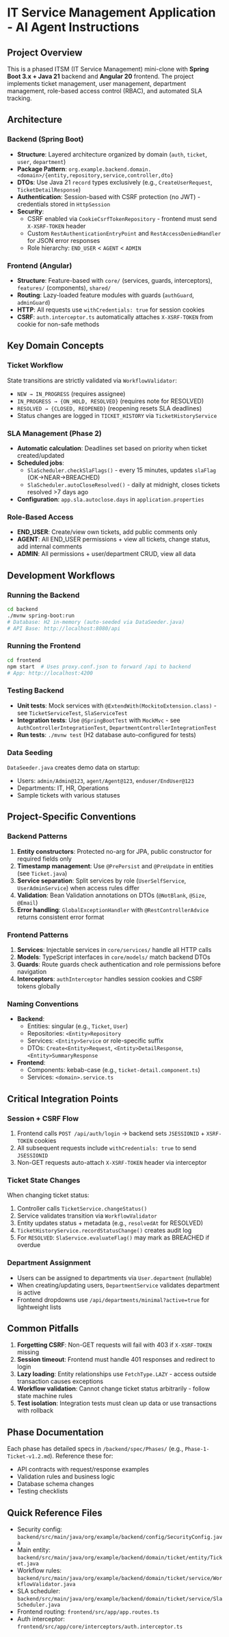 # IT Service Management Application - AI Agent Instructions

## Project Overview
This is a phased ITSM (IT Service Management) mini-clone with **Spring Boot 3.x + Java 21** backend and **Angular 20** frontend. The project implements ticket management, user management, department management, role-based access control (RBAC), and automated SLA tracking.

## Architecture

### Backend (Spring Boot)
- **Structure**: Layered architecture organized by domain (`auth`, `ticket`, `user`, `department`)
- **Package Pattern**: `org.example.backend.domain.<domain>/{entity,repository,service,controller,dto}`
- **DTOs**: Use Java 21 `record` types exclusively (e.g., `CreateUserRequest`, `TicketDetailResponse`)
- **Authentication**: Session-based with CSRF protection (no JWT) - credentials stored in `HttpSession`
- **Security**: 
  - CSRF enabled via `CookieCsrfTokenRepository` - frontend must send `X-XSRF-TOKEN` header
  - Custom `RestAuthenticationEntryPoint` and `RestAccessDeniedHandler` for JSON error responses
  - Role hierarchy: `END_USER` < `AGENT` < `ADMIN`

### Frontend (Angular)
- **Structure**: Feature-based with `core/` (services, guards, interceptors), `features/` (components), `shared/`
- **Routing**: Lazy-loaded feature modules with guards (`authGuard`, `adminGuard`)
- **HTTP**: All requests use `withCredentials: true` for session cookies
- **CSRF**: `auth.interceptor.ts` automatically attaches `X-XSRF-TOKEN` from cookie for non-safe methods

## Key Domain Concepts

### Ticket Workflow
State transitions are strictly validated via `WorkflowValidator`:
- `NEW → IN_PROGRESS` (requires assignee)
- `IN_PROGRESS → {ON_HOLD, RESOLVED}` (requires note for RESOLVED)
- `RESOLVED → {CLOSED, REOPENED}` (reopening resets SLA deadlines)
- Status changes are logged in `TICKET_HISTORY` via `TicketHistoryService`

### SLA Management (Phase 2)
- **Automatic calculation**: Deadlines set based on priority when ticket created/updated
- **Scheduled jobs**: 
  - `SlaScheduler.checkSlaFlags()` - every 15 minutes, updates `slaFlag` (OK→NEAR→BREACHED)
  - `SlaScheduler.autoCloseResolved()` - daily at midnight, closes tickets resolved >7 days ago
- **Configuration**: `app.sla.autoclose.days` in `application.properties`

### Role-Based Access
- **END_USER**: Create/view own tickets, add public comments only
- **AGENT**: All END_USER permissions + view all tickets, change status, add internal comments
- **ADMIN**: All permissions + user/department CRUD, view all data

## Development Workflows

### Running the Backend
```bash
cd backend
./mvnw spring-boot:run
# Database: H2 in-memory (auto-seeded via DataSeeder.java)
# API Base: http://localhost:8080/api
```

### Running the Frontend
```bash
cd frontend
npm start  # Uses proxy.conf.json to forward /api to backend
# App: http://localhost:4200
```

### Testing Backend
- **Unit tests**: Mock services with `@ExtendWith(MockitoExtension.class)` - see `TicketServiceTest`, `SlaServiceTest`
- **Integration tests**: Use `@SpringBootTest` with `MockMvc` - see `AuthControllerIntegrationTest`, `DepartmentControllerIntegrationTest`
- **Run tests**: `./mvnw test` (H2 database auto-configured for tests)

### Data Seeding
`DataSeeder.java` creates demo data on startup:
- Users: `admin/Admin@123`, `agent/Agent@123`, `enduser/EndUser@123`
- Departments: IT, HR, Operations
- Sample tickets with various statuses

## Project-Specific Conventions

### Backend Patterns
1. **Entity constructors**: Protected no-arg for JPA, public constructor for required fields only
2. **Timestamp management**: Use `@PrePersist` and `@PreUpdate` in entities (see `Ticket.java`)
3. **Service separation**: Split services by role (`UserSelfService`, `UserAdminService`) when access rules differ
4. **Validation**: Bean Validation annotations on DTOs (`@NotBlank`, `@Size`, `@Email`)
5. **Error handling**: `GlobalExceptionHandler` with `@RestControllerAdvice` returns consistent error format

### Frontend Patterns
1. **Services**: Injectable services in `core/services/` handle all HTTP calls
2. **Models**: TypeScript interfaces in `core/models/` match backend DTOs
3. **Guards**: Route guards check authentication and role permissions before navigation
4. **Interceptors**: `authInterceptor` handles session cookies and CSRF tokens globally

### Naming Conventions
- **Backend**: 
  - Entities: singular (e.g., `Ticket`, `User`)
  - Repositories: `<Entity>Repository`
  - Services: `<Entity>Service` or role-specific suffix
  - DTOs: `Create<Entity>Request`, `<Entity>DetailResponse`, `<Entity>SummaryResponse`
- **Frontend**:
  - Components: kebab-case (e.g., `ticket-detail.component.ts`)
  - Services: `<domain>.service.ts`

## Critical Integration Points

### Session + CSRF Flow
1. Frontend calls `POST /api/auth/login` → backend sets `JSESSIONID` + `XSRF-TOKEN` cookies
2. All subsequent requests include `withCredentials: true` to send `JSESSIONID`
3. Non-GET requests auto-attach `X-XSRF-TOKEN` header via interceptor

### Ticket State Changes
When changing ticket status:
1. Controller calls `TicketService.changeStatus()`
2. Service validates transition via `WorkflowValidator`
3. Entity updates status + metadata (e.g., `resolvedAt` for RESOLVED)
4. `TicketHistoryService.recordStatusChange()` creates audit log
5. For `RESOLVED`: `SlaService.evaluateFlag()` may mark as BREACHED if overdue

### Department Assignment
- Users can be assigned to departments via `User.department` (nullable)
- When creating/updating users, `DepartmentService` validates department is active
- Frontend dropdowns use `/api/departments/minimal?active=true` for lightweight lists

## Common Pitfalls

1. **Forgetting CSRF**: Non-GET requests will fail with 403 if `X-XSRF-TOKEN` missing
2. **Session timeout**: Frontend must handle 401 responses and redirect to login
3. **Lazy loading**: Entity relationships use `FetchType.LAZY` - access outside transaction causes exceptions
4. **Workflow validation**: Cannot change ticket status arbitrarily - follow state machine rules
5. **Test isolation**: Integration tests must clean up data or use transactions with rollback

## Phase Documentation
Each phase has detailed specs in `/backend/spec/Phases/` (e.g., `Phase-1-Ticket-v1.2.md`). Reference these for:
- API contracts with request/response examples
- Validation rules and business logic
- Database schema changes
- Testing checklists

## Quick Reference Files
- Security config: `backend/src/main/java/org/example/backend/config/SecurityConfig.java`
- Main entity: `backend/src/main/java/org/example/backend/domain/ticket/entity/Ticket.java`
- Workflow rules: `backend/src/main/java/org/example/backend/domain/ticket/service/WorkflowValidator.java`
- SLA scheduler: `backend/src/main/java/org/example/backend/domain/ticket/service/SlaScheduler.java`
- Frontend routing: `frontend/src/app/app.routes.ts`
- Auth interceptor: `frontend/src/app/core/interceptors/auth.interceptor.ts`
